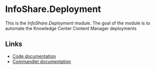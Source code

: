 # InfoShare.Deployment
This is the *InfoShare.Deployment* module. The goal of the module is to automate the Knowledge Center Content Manager deployments
## Links
- [Code documentation](code/infoshare.deployment/)
- [Commandlet documentation](module/infoshare.deployment)